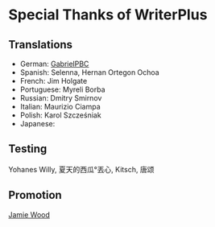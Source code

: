 # Special Thanks of WriterPlus

## Translations

- German: [GabrielPBC][1]
- Spanish: Selenna, Hernan Ortegon Ochoa
- French: Jim Holgate
- Portuguese: Myreli Borba
- Russian: Dmitry Smirnov
- Italian: Maurizio Ciampa
- Polish: Karol Szcześniak
- Japanese: 

## Testing

Yohanes Willy, 夏天的西瓜°丟心, Kitsch, 唐颂

## Promotion

[Jamie Wood][2]


[1]: https://twitter.com/PBCGabriel
[2]: https://amusing2writenc.wordpress.com/2016/06/21/writer-plus-app/


